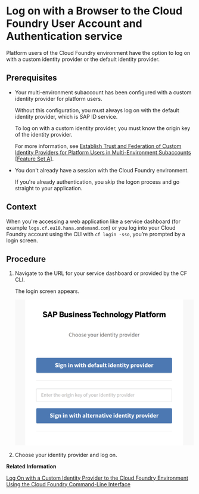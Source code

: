 <!-- loio7eb094334422418f8909647699fea598 -->

# Log on with a Browser to the Cloud Foundry User Account and Authentication service

Platform users of the Cloud Foundry environment have the option to log on with a custom identity provider or the default identity provider.



<a name="loio7eb094334422418f8909647699fea598__prereq_dy3_3f1_pqb"/>

## Prerequisites

-   Your multi-environment subaccount has been configured with a custom identity provider for platform users.

    Without this configuration, you must always log on with the default identity provider, which is SAP ID service.

    To log on with a custom identity provider, you must know the origin key of the identity provider.

    For more information, see [Establish Trust and Federation of Custom Identity Providers for Platform Users in Multi-Environment Subaccounts \[Feature Set A\]](establish-trust-and-federation-of-custom-identity-providers-for-platform-users-in-multi-8600afb.md).

-   You don't already have a session with the Cloud Foundry environment.

    If you're already authentication, you skip the logon process and go straight to your application.




## Context

When you're accessing a web application like a service dashboard \(for example `logs.cf.eu10.hana.ondemand.com`\) or you log into your Cloud Foundry account using the CLI with `cf login -sso`, you’re prompted by a login screen.



## Procedure

1.  Navigate to the URL for your service dashboard or provided by the CF CLI.

    The login screen appears.

     ![](images/Logon_page_for_CF_platform_3ee6653.png) 

2.  Choose your identity provider and log on.


**Related Information**  


[Log On with a Custom Identity Provider to the Cloud Foundry Environment Using the Cloud Foundry Command-Line Interface](log-on-with-a-custom-identity-provider-to-the-cloud-foundry-environment-using-the-cloud-d477618.md "Learn how to use different methods to log on to Cloud Foundry using a custom identity provider (IdP).")


